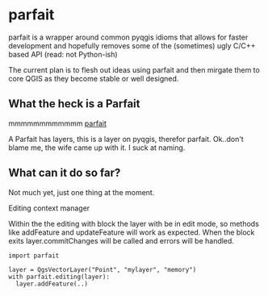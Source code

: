 parfait
=======

parfait is a wrapper around common pyqgis idioms that allows for faster development and hopefully removes
some of the (sometimes) ugly C/C++ based API (read: not Python-ish)

The current plan is to flesh out ideas using parfait and then mirgate them to core QGIS as they become stable or well designed.

What the heck is a Parfait
---------------------------

mmmmmmmmmmmm [parfait](http://en.wikipedia.org/wiki/Parfait)

A Parfait has layers, this is a layer on pyqgis, therefor parfait.
Ok..don't blame me, the wife came up with it. I suck at naming.


What can it do so far?
----------------------

Not much yet, just one thing at the moment.

Editing context manager

Within the the editing with block the layer with be in edit mode, so methods like addFeature and updateFeature will work as expected. When the block exits layer.commitChanges will be called and errors will be handled.

```
import parfait

layer = QgsVectorLayer("Point", "mylayer", "memory")
with parfait.editing(layer):
  layer.addFeature(..)
  
```

  
